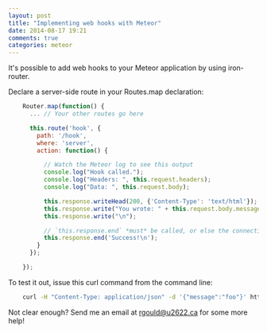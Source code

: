 ```yaml
---
layout: post
title: "Implementing web hooks with Meteor"
date: 2014-08-17 19:21
comments: true
categories: meteor
---
```


It's possible to add web hooks to your Meteor application by using iron-router.

Declare a server-side route in your Routes.map declaration:

``` javascript
    Router.map(function() {
      ... // Your other routes go here

      this.route('hook', {
        path: '/hook',
        where: 'server',
        action: function() {

          // Watch the Meteor log to see this output
          console.log("Hook called.");
          console.log("Headers: ", this.request.headers);
          console.log("Data: ", this.request.body);

          this.response.writeHead(200, {'Content-Type': 'text/html'});
          this.response.write("You wrote: " + this.request.body.message);
          this.response.write("\n");

          // `this.response.end` *must* be called, or else the connection is left open.
          this.response.end('Success!\n');
        }
      });

    });
```

To test it out, issue this curl command from the command line:

``` bash
    curl -H "Content-Type: application/json" -d '{"message":"foo"}' http://localhost:3000/hook
```

Not clear enough? Send me an email at rgould@u2622.ca for some more help!
